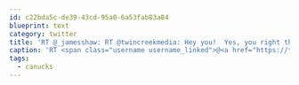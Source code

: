 ```yaml
---
id: c22bda5c-de39-43cd-95a0-6a53fab83a84
blueprint: text
category: twitter
title: 'RT @_jamesshaw: RT @twincreekmedia: Hey you!  Yes, you right there. Stop thinking bad thoughts about the hockey game tonight. #canucks # ...'
caption: 'RT <span class="username username_linked">@<a href="https://twitter.com/_jamesshaw" title="James Shaw">_jamesshaw</a></span>: RT <span class="username username_linked">@<a href="https://twitter.com/twincreekmedia" title="Twin Creek Media">twincreekmedia</a></span>: Hey you!  Yes, you right there. Stop thinking bad thoughts about the hockey game tonight. <span class="hashtag hashtag_local">#<a href="http://tweettemp.darylchymko.ca/?tag=canucks">canucks</a> # ...'
tags:
  - canucks
---
```

